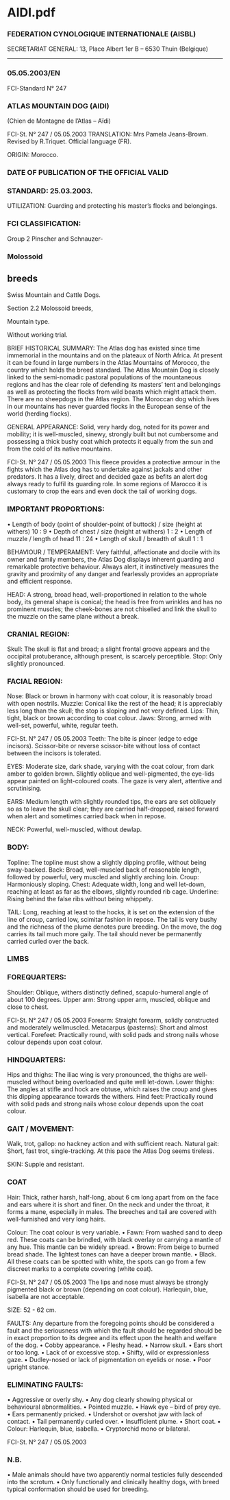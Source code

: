 # AIDI.pdf


### FEDERATION CYNOLOGIQUE INTERNATIONALE (AISBL)


SECRETARIAT GENERAL: 13, Place Albert 1er  B – 6530 Thuin (Belgique)
______________________________________________________________________________

### 05.05.2003/EN



FCI-Standard N° 247

### ATLAS MOUNTAIN DOG (AIDI)


(Chien de Montagne de l’Atlas – Aïdi)




FCI-St. N° 247 / 05.05.2003
TRANSLATION:  Mrs Pamela Jeans-Brown. Revised by R.Triquet.
Official language (FR).

ORIGIN: Morocco.

### DATE OF PUBLICATION OF THE OFFICIAL VALID



### STANDARD: 25.03.2003.



UTILIZATION: Guarding and protecting his master’s flocks and
belongings.

### FCI CLASSIFICATION:


Group  2
Pinscher
and
Schnauzer-



### Molossoid


breeds
-
Swiss
Mountain
and
Cattle Dogs.

Section 2.2 Molossoid breeds,



Mountain type.

Without working trial.



BRIEF HISTORICAL SUMMARY: The Atlas dog has existed
since time immemorial in the mountains and on the plateaux of
North Africa.  At present it can be found in large numbers in the
Atlas Mountains of Morocco, the country which holds the breed
standard.
The Atlas Mountain Dog is closely linked to the semi-nomadic
pastoral populations of the mountaneous regions and has the clear
role of defending its masters’ tent and belongings as well as
protecting the flocks from wild beasts which might attack them.
There are no sheepdogs in the Atlas region.  The Moroccan dog
which lives in our mountains has never guarded flocks in the
European sense of the world (herding flocks).

GENERAL APPEARANCE: Solid, very hardy dog, noted for its
power and mobility; it is well-muscled, sinewy, strongly built but not
cumbersome and possessing a thick bushy coat which protects it
equally from the sun and from the cold of its native mountains.


FCI-St. N° 247 / 05.05.2003
This fleece provides a protective armour in the fights which the Atlas
dog has to undertake against jackals and other predators.
It has a lively, direct and decided gaze as befits an alert dog always
ready to fulfil its guarding role.  In some regions of Marocco it is
customary to crop the ears and even dock the tail of working dogs.

### IMPORTANT PROPORTIONS:


•
Length of body (point of shoulder-point
of buttock) / size (height at withers)
10 : 9
•
Depth of chest / size (height at withers)   1 : 2
•
Length of muzzle / length of head
11 : 24
•
Length of skull / breadth of skull
1 : 1

BEHAVIOUR / TEMPERAMENT: Very faithful, affectionate and
docile with its owner and family members, the Atlas Dog displays
inherent guarding and remarkable protective behaviour.  Always
alert, it instinctively measures the gravity and proximity of any
danger and fearlessly provides an appropriate and efficient response.

HEAD: A strong, broad head, well-proportioned in relation to the
whole body, its general shape is conical; the head is free from
wrinkles and has no prominent muscles; the cheek-bones are not
chiselled and link the skull to the muzzle on the same plane without a
break.

### CRANIAL REGION:


Skull: The skull is flat and broad; a slight frontal groove appears and
the occipital protuberance, although present, is scarcely perceptible.
Stop: Only slightly pronounced.

### FACIAL REGION:


Nose: Black or brown in harmony with coat colour, it is reasonably
broad with open nostrils.
Muzzle: Conical like the rest of the head; it is appreciably less long
than the skull; the stop is sloping and not very defined.
Lips: Thin, tight, black or brown according to coat colour.
Jaws: Strong, armed with well-set, powerful, white, regular teeth.


FCI-St. N° 247 / 05.05.2003
Teeth: The bite is pincer (edge to edge incisors).  Scissor-bite or
reverse scissor-bite without loss of contact between the incisors is
tolerated.

EYES: Moderate size, dark shade, varying with the coat colour, from
dark amber to golden brown.  Slightly oblique and well-pigmented,
the eye-lids appear painted on light-coloured coats.  The gaze is very
alert, attentive and scrutinising.

EARS:  Medium length with slightly rounded tips, the ears are set
obliquely so as to leave the skull clear; they are carried half-dropped,
raised forward when alert and sometimes carried back when in
repose.

NECK: Powerful, well-muscled, without dewlap.

### BODY:


Topline: The topline must show a slightly dipping profile, without
being sway-backed.
Back: Broad, well-muscled back of reasonable length, followed by
powerful, very muscled and slightly arching loin.
Croup: Harmoniously sloping.
Chest: Adequate width, long and well let-down, reaching at least as
far as the elbows, slightly rounded rib cage.
Underline: Rising behind the false ribs without being whippety.

TAIL: Long, reaching at least to the hocks, it is set on the extension
of the line of croup, carried low, scimitar fashion in repose.  The tail
is very bushy and the richness of the plume denotes pure breeding.
On the move, the dog carries its tail much more gaily.  The tail
should never be permanently carried curled over the back.

### LIMBS



### FOREQUARTERS:


Shoulder: Oblique, withers distinctly defined, scapulo-humeral angle
of about 100 degrees.
Upper arm: Strong upper arm, muscled, oblique and close to chest.


FCI-St. N° 247 / 05.05.2003
Forearm: Straight forearm, solidly constructed and moderately wellmuscled.
Metacarpus (pasterns): Short and almost vertical.
Forefeet: Practically round, with solid pads and strong nails whose
colour depends upon coat colour.

### HINDQUARTERS:


Hips and thighs: The iliac wing is very pronounced, the thighs are
well-muscled without being overloaded and quite well let-down.
Lower thighs: The angles at stifle and hock are obtuse, which raises
the croup and gives this dipping appearance towards the withers.
Hind feet: Practically round with solid pads and strong nails whose
colour depends upon the coat colour.

### GAIT / MOVEMENT:


Walk, trot, gallop: no hackney action and with sufficient reach.
Natural gait: Short, fast trot, single-tracking.  At this pace the Atlas
Dog seems tireless.

SKIN: Supple and resistant.

### COAT


Hair: Thick, rather harsh, half-long, about 6 cm long apart from on
the face and ears where it is short and finer.  On the neck and under
the throat, it forms a mane, especially in males.  The breeches and
tail are covered with well-furnished and very long hairs.

Colour: The coat colour is very variable.
•
Fawn: From washed sand to deep red.  These coats can be
brindled, with black overlay or carrying a mantle of any hue.
This mantle can be widely spread.
•
Brown: From beige to burned bread shade.  The lightest
tones can have a deeper brown mantle.
•
Black.
All these coats can be spotted with white, the spots can go from a
few discreet marks to a complete covering (white coat).


FCI-St. N° 247 / 05.05.2003
The lips and nose must always be strongly pigmented black or brown
(depending on coat colour).
Harlequin, blue, isabella are not acceptable.

SIZE: 52 - 62 cm.


FAULTS: Any departure from the foregoing points should be
considered a fault and the seriousness with which the fault should be
regarded should be in exact proportion to its degree and its effect
upon the health and welfare of the dog.
•
Cobby appearance.
•
Fleshy head.
•
Narrow skull.
•
Ears short or too long.
•
Lack of or excessive stop.
•
Shifty, wild or expressionless gaze.
•
Dudley-nosed or lack of pigmentation on eyelids or nose.
•
Poor upright stance.

### ELIMINATING FAULTS:


•
Aggressive or overly shy.
•
Any
dog
clearly showing
physical
or
behavioural
abnormalities.
•
Pointed muzzle.
•
Hawk eye – bird of prey eye.
•
Ears permanently pricked.
•
Undershot or overshot jaw with lack of contact.
•
Tail permanently curled over.
•
Insufficient plume.
•
Short coat.
•
Colour: Harlequin, blue, isabella.
•
Cryptorchid mono or bilateral.




FCI-St. N° 247 / 05.05.2003


### N.B.


•
Male animals should have two apparently normal testicles
fully descended into the scrotum.
•
Only functionally and clinically healthy dogs, with breed
typical conformation should be used for breeding.







